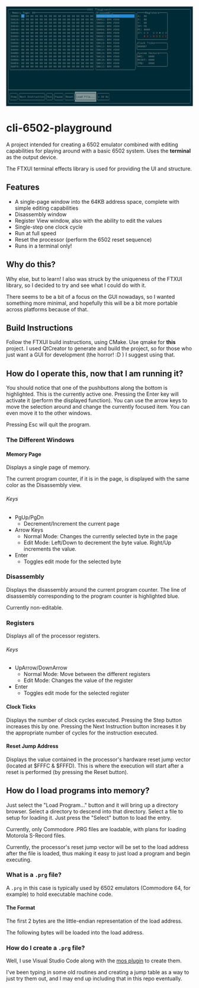 <p align="center">
  <img src="./main_screen.png" alt="Demo image"></img>
</p>

# cli-6502-playground

A project intended for creating a 6502 emulator combined with editing capabilities for playing around with a basic 6502 system.  Uses the **terminal** as the output device.

The FTXUI terminal effects library is used for providing the UI and structure.

## Features

* A single-page window into the 64KB address space, complete with simple editing capabilities
* Disassembly window
* Register View window, also with the ability to edit the values
* Single-step one clock cycle
* Run at full speed
* Reset the processor (perform the 6502 reset sequence)
* Runs in a terminal only!

## Why do this?

Why else, but to learn!  I also was struck by the uniqueness of the FTXUI library, so I decided to try and see what I could do with it.

There seems to be a bit of a focus on the GUI nowadays, so I wanted something more minimal, and hopefully this will be a bit more portable
across platforms because of that.

## Build Instructions

Follow the FTXUI build instructions, using CMake.
Use qmake for **this** project.  I used QtCreator to generate and build the project, so for those who just want a GUI for development (the horror!  :D  ) I suggest using that.
## How do I operate this, now that I am running it?

You should notice that one of the pushbuttons along the bottom is highlighted.  This is the currently active one.  Pressing the Enter key will activate it (perform the displayed function).  You can use the arrow keys to move the selection around and change the currently focused item.  You can even move it to the other windows.

Pressing Esc will quit the program.

### The Different Windows

#### Memory Page

Displays a single page of memory.

The current program counter, if it is in the page, is displayed with the same color as the Disassembly view.

###### Keys

- PgUp/PgDn
    - Decrement/Increment the current page
- Arrow Keys
    - Normal Mode: Changes the currently selected byte in the page
    - Edit Mode: Left/Down to decrement the byte value.  Right/Up increments the value.
- Enter
    - Toggles edit mode for the selected byte

### Disassembly

Displays the disassembly around the current program counter.  The line of disassembly corresponding to the program counter is highlighted blue.

Currently non-editable.

### Registers

Displays all of the processor registers.

###### Keys

- UpArrow/DownArrow
    - Normal Mode: Move between the different registers
    - Edit Mode: Changes the value of the register
- Enter
    - Toggles edit mode for the selected register

#### Clock Ticks

Displays the number of clock cycles executed.  Pressing the Step button increases this by one.  Pressing the Next Instruction button increases it by the appropriate number of cycles for the instruction executed.

#### Reset Jump Address

Displays the value contained in the processor's hardware reset jump vector (located at $FFFC & $FFFD).  This is where the execution will start after a reset is performed (by pressing the Reset button).

## How do I load programs into memory?

Just select the "Load Program..." button and it will bring up a directory browser.  Select
a directory to descend into that directory.  Select a file to setup for loading it.  Just press the "Select" button to load the entry.

Currently, only Commodore .PRG files are loadable, with plans for loading Motorola S-Record files.

Currently, the processor's reset jump vector will be set to the load address after the file is loaded, thus making it easy to just load a program and begin executing.

### What is a `.prg` file?

A `.prg` in this case is typically used by 6502 emulators (Commodore 64, for example) to hold executable machine code.

#### The Format

The first 2 bytes are the little-endian representation of the load address.

The following bytes will be loaded into the load address.

### How do I create a `.prg` file?

Well, I use Visual Studio Code along with the <a href="https://marketplace.visualstudio.com/items?itemName=datatrash.mos" target="_blank">mos plugin</a> to create them.

I've been typing in some old routines and creating a jump table as a way to just try them out, and I may end up including that in this repo eventually.